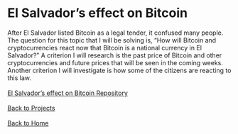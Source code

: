 # El Salvador’s effect on Bitcoin

After El Salvador listed Bitcoin as a legal tender, it confused many people. The question for this topic that I will be solving is, “How will Bitcoin and cryptocurrencies react now that Bitcoin is a national currency in El Salvador?” A criterion I will research is the past price of Bitcoin and other cryptocurrencies and future prices that will be seen in the coming weeks. Another criterion I will investigate is how some of the citizens are reacting to this law.
<br/>
<br/>
[El Salvador’s effect on Bitcoin Repository](https://github.com/jahed323/jahed323.github.io/tree/main/El%20Salvador’s%20effect%20on%20Bitcoin)
<br/>
<br/>
[Back to Projects](https://jahed323.github.io/projects)
<br/>
<br/>
[Back to Home](https://jahed323.github.io/)

